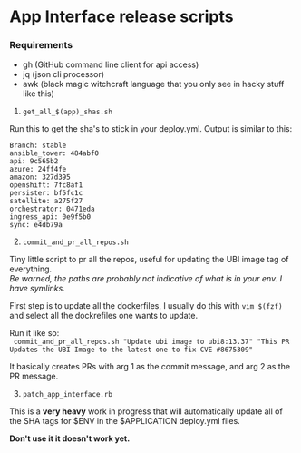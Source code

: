 # App Interface release scripts

### Requirements
- gh (GitHub command line client for api access)
- jq (json cli processor)
- awk (black magic witchcraft language that you only see in hacky stuff like this)

1) `get_all_$(app)_shas.sh`

Run this to get the sha's to stick in your deploy.yml. 
Output is similar to this: 
```
Branch: stable
ansible_tower: 484abf0
api: 9c565b2
azure: 24ff4fe
amazon: 327d395
openshift: 7fc8af1
persister: bf5fc1c
satellite: a275f27
orchestrator: 0471eda
ingress_api: 0e9f5b0
sync: e4db79a
```

2) `commit_and_pr_all_repos.sh`

Tiny little script to pr all the repos, useful for updating the UBI image tag of everything.  
*Be warned, the paths are probably not indicative of what is in your env. I have symlinks.*

First step is to update all the dockerfiles, I usually do this with `vim $(fzf)` and select all the dockrefiles one wants to update. 

Run it like so:  
` commit_and_pr_all_repos.sh "Update ubi image to ubi8:13.37" "This PR Updates the UBI Image to the latest one to fix CVE #8675309"`  

It basically creates PRs with arg 1 as the commit message, and arg 2 as the PR message.

3) `patch_app_interface.rb`

This is a **very heavy** work in progress that will automatically update all of the SHA tags for $ENV in the $APPLICATION deploy.yml files.     

**Don't use it it doesn't work yet.**
